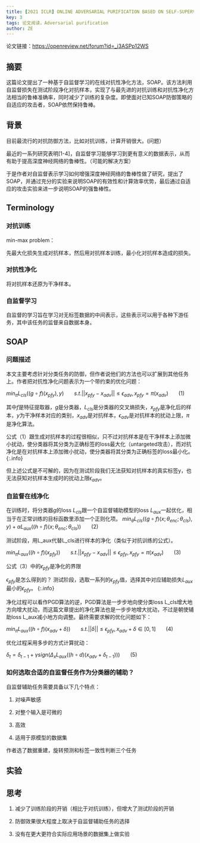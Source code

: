 ```yaml
---
title: [2021 ICLR] ONLINE ADVERSARIAL PURIFICATION BASED ON SELF-SUPERVISED LEARNING
key: 3
tags: 论文阅读，Adversarial purification
author: ZE
---
```


论文链接：https://openreview.net/forum?id=_i3ASPp12WS

## 摘要

这篇论文提出了一种基于自监督学习的在线对抗性净化方法，SOAP。该方法利用自监督损失在测试阶段净化对抗样本，实现了与最先进的对抗训练和对抗性净化方法相当的鲁棒准确率，同时减少了训练的复杂度。即使面对已知SOAP防御策略的自适应的攻击者，SOAP依然保持鲁棒。

## 背景

目前最流行的对抗防御方法，比如对抗训练，计算开销很大。(问题）

最近的一系列研究表明[1-4]，自监督学习能够学习到更有意义的数据表示，从而有助于提高深度神经网络的鲁棒性。（可能的解决方案）

于是作者对自监督表示学习如何增强深度神经网络的鲁棒性做了研究，提出了SOAP，并通过充分的实验来说明SOAP的有效性和计算效率优势，最后通过自适应的攻击实验来进一步说明SOAP的强鲁棒性。

## Terminology

### 对抗训练

min-max problem：

先最大化损失生成对抗样本，然后用对抗样本训练，最小化对抗样本造成的损失。

### 对抗性净化

将对抗样本还原为干净样本。

### 自监督学习

自监督的学习旨在学习对无标签数据的中间表示，这些表示可以用于各种下游任务，其中该任务的监督来自数据本身。

## SOAP

### 问题描述

本文主要考虑针对分类任务的防御，但作者说他们的方法也可以扩展到其他任务上。作者把对抗性净化问题表示为一个带约束的优化问题：

$min_\pi L_{cls}((g \circ f)(x_{pfy}),y) 
\ \ \ \ \ \ \  s.t. ||x_{pfy}-x_{adv}|| \leq \epsilon_{adv}, x_{pfy} = \pi(x_{adv}) 
\ \ \ \ \ \ \  (1)$

其中$f$是特征提取器，$g$是分类器，$L_{cls}$是分类器的交叉熵损失，$x_{pfy}$是净化后的样本，$y$为干净样本对应的类别，$x_{adv}$是对抗样本，$\epsilon_{adv}$是对抗样本的扰动上限，$\pi$是净化算法。

公式（1）跟生成对抗样本的过程很相似，只不过对抗样本是在干净样本上添加微小扰动，使分类器将其分类为正确标签的loss最大化（untargeted攻击），而对抗净化是在对抗样本上添加微小扰动，使分类器将其分类为正确标签的loss最小化。
{:.info}

但上述公式是不可解的，因为在测试阶段我们无法获知对抗样本的真实标签y，也无法获知对抗样本生成时的扰动上限$\epsilon_{adv}$。

### 自监督在线净化

在训练时，将分类器$g$的loss $L_{cls}$跟一个自监督辅助模型的loss $L_{aux}$一起优化，相当于在正常训练的目标函数里添加一个正则化项。
$min_\theta {L_{cls}((g \circ f)(x;\theta_{enc};\theta_{cls}),y)+\alpha L_{aux}((h \circ f)(x;\theta_{enc};\theta_{cls}))} 
\ \ \ \ \ \ \  (2)$

测试阶段，用L_aux代替L_cls进行样本的净化（类似于对抗训练的公式）。

$min_\pi L_{aux}((h \circ f)(x_{pfy})) 
\ \ \ \ \ \ \  s.t. ||x_{pfy}-x_{adv}|| \leq \epsilon_{pfy}, x_{pfy} = \pi(x_{adv}) 
\ \ \ \ \ \ \  (3)$

公式（3）中的$\epsilon_{pfy}$是净化的界限

$\epsilon_{pfy}$是怎么得到的？
测试阶段，选取一系列的$\epsilon_{pfy}$值，选择其中对应辅助损失$L_{aux}$最小的$\epsilon_{pfy}$。
{:.info}

净化过程可以看作PGD算法的逆，PGD算法是一步步地向使分类loss L_cls增大地方向增大扰动，而这篇文章提出的净化算法也是一步步地增大扰动，不过是朝使辅助loss L_aux减小地方向调整。最终需要求解的优化问题如下：

$min_\pi L_{aux}((h \circ f)(x_{adv}+\delta)) 
\ \ \ \ \ \ \  s.t. ||\delta|| \leq \epsilon_{pfy}, x_{adv}+\delta \in [0,1] 
\ \ \ \ \ \ \  (4)$

优化过程采用多步的方式计算扰动：

$\delta_t = \delta_{t-1}+\gamma sign(\Delta_xL_{aux}((h \circ d)(x_{adv}+\delta_{t-1}))) \ \ \ \ \ \ \  (5)$

### 如何选取合适的自监督任务作为分类器的辅助？

自监督辅助任务需要具备以下几个特点：

1. 对噪声敏感

2. 对整个输入是可微的

3. 高效

4. 适用于原模型的数据集

作者选了数据重建，旋转预测和标签一致性判断三个任务

## 实验

## 思考

1. 减少了训练阶段的开销（相比于对抗训练），但增大了测试阶段的开销

2. 防御效果很大程度上取决于自监督辅助任务的选择

3. 没有在更大更符合实际应用场景的数据集上做实验


